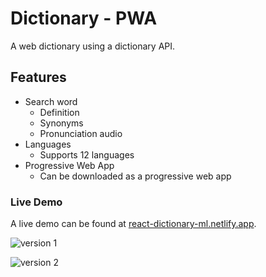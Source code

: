 # Dictionary - PWA

A web dictionary using a dictionary API.

## Features

  * Search word
    - Definition
    - Synonyms
    - Pronunciation audio
  * Languages
    - Supports 12 languages
  * Progressive Web App
    - Can be downloaded as a progressive web app

### Live Demo

 A live demo can be found at [react-dictionary-ml.netlify.app](https://react-dictionary-ml.netlify.app/).

 ![version 1](https://drive.google.com/file/d/15LgaeS7jE8ep26FlkOKWiylQ9rUs3BJc/view?usp=sharing)

![version 2](https://drive.google.com/file/d/1rJ7I5tHNeulf9ixjjwadJQ-Bz_isit38/view?usp=sharing)
